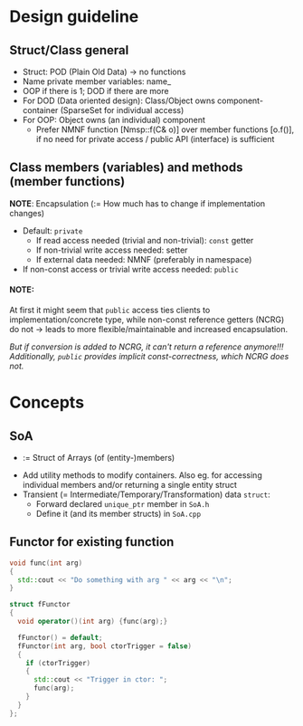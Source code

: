# Design guideline
## Struct/Class general
- Struct: POD (Plain Old Data) -> no functions
- Name private member variables: name_
- OOP if there is 1; DOD if there are more
- For DOD (Data oriented design): Class/Object owns component-container (SparseSet for individual access)
- For OOP: Object owns (an individual) component
    - Prefer NMNF function [Nmsp::f(C& o)] over member functions [o.f()], if no need for private access / public API (interface) is sufficient

## Class members (variables) and methods (member functions)
**NOTE**: Encapsulation (:= How much has to change if implementation changes)
- Default: `private`
    - If read access needed (trivial and non-trivial): `const` getter
    - If non-trivial write access needed: setter
    - If external data needed: NMNF (preferably in namespace)
- If non-const access or trivial write access needed: `public`

#### **NOTE**: 
At first it might seem that `public` access ties clients to implementation/concrete type, while non-const reference getters (NCRG) do not -> leads to more flexible/maintainable and increased encapsulation. 

*But if conversion is added to NCRG, it can't return a reference anymore!!! Additionally, `public` provides implicit const-correctness, which NCRG does not.*


# Concepts
## SoA
- := Struct of Arrays (of (entity-)members)
<!-- - If access other than by index needed: Add an additional mapping-member Id(entifier)->Index 
 - Decide if duplication for mapping, or support O(n) lookup of values -->
- Add utility methods to modify containers. Also eg. for accessing individual members and/or returning a single entity struct
- Transient (= Intermediate/Temporary/Transformation) data `struct`:
    - Forward declared `unique_ptr` member in `SoA.h`
    - Define it (and its member structs) in `SoA.cpp`

## Functor for existing function
```cpp
void func(int arg)
{
  std::cout << "Do something with arg " << arg << "\n";
}

struct fFunctor
{
  void operator()(int arg) {func(arg);}

  fFunctor() = default;
  fFunctor(int arg, bool ctorTrigger = false)
  {
    if (ctorTrigger)
    {
      std::cout << "Trigger in ctor: ";
      func(arg);
    }
  }
};
```

